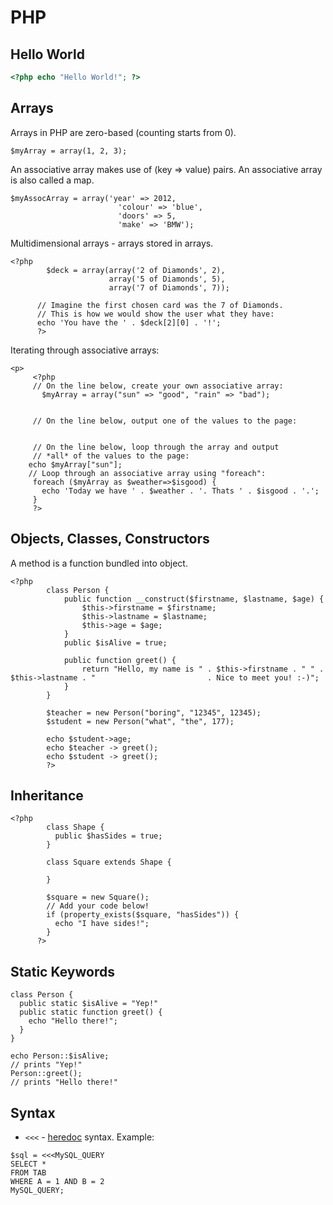 # PHP

Hello World
-----------
```php
<?php echo "Hello World!"; ?>
```

Arrays
------

Arrays in PHP are zero-based (counting starts from 0).  
```
$myArray = array(1, 2, 3);
```

An associative array makes use of (key => value) pairs. An associative array is also called a map.
```
$myAssocArray = array('year' => 2012,
                        'colour' => 'blue',
                        'doors' => 5,
                        'make' => 'BMW');
```

Multidimensional arrays - arrays stored in arrays.
```
<?php
        $deck = array(array('2 of Diamonds', 2),
                      array('5 of Diamonds', 5),
                      array('7 of Diamonds', 7));

      // Imagine the first chosen card was the 7 of Diamonds.
      // This is how we would show the user what they have:
      echo 'You have the ' . $deck[2][0] . '!';
      ?>
```

Iterating through associative arrays:
```
<p>
     <?php
     // On the line below, create your own associative array:
       $myArray = array("sun" => "good", "rain" => "bad");


     // On the line below, output one of the values to the page:


     // On the line below, loop through the array and output
     // *all* of the values to the page:
    echo $myArray["sun"];
    // Loop through an associative array using "foreach":
     foreach ($myArray as $weather=>$isgood) {
       echo 'Today we have ' . $weather . '. Thats ' . $isgood . '.';
     }
     ?>
```

Objects, Classes, Constructors
------------------------------

A method is a function bundled into object.

```
<?php
        class Person {
            public function __construct($firstname, $lastname, $age) {
                $this->firstname = $firstname;
                $this->lastname = $lastname;
                $this->age = $age;
            }
            public $isAlive = true;

            public function greet() {
                return "Hello, my name is " . $this->firstname . " " . $this->lastname . "                         . Nice to meet you! :-)";
            }
        }

        $teacher = new Person("boring", "12345", 12345);
        $student = new Person("what", "the", 177);

        echo $student->age;
        echo $teacher -> greet();
        echo $student -> greet();
        ?>
  ```

Inheritance
-----------
```
<?php
        class Shape {
          public $hasSides = true;
        }

        class Square extends Shape {

        }

        $square = new Square();
        // Add your code below!
        if (property_exists($square, "hasSides")) {
          echo "I have sides!";
        }
      ?>
```

Static Keywords
---------------
```
class Person {
  public static $isAlive = "Yep!"
  public static function greet() {
    echo "Hello there!";
  }
}

echo Person::$isAlive;
// prints "Yep!"
Person::greet();
// prints "Hello there!"
```


Syntax
------

* `<<<` - [heredoc](http://www.php.net/manual/en/language.types.string.php#language.types.string.syntax.heredoc) syntax. Example:
```
$sql = <<<MySQL_QUERY
SELECT *
FROM TAB
WHERE A = 1 AND B = 2
MySQL_QUERY;   
```
